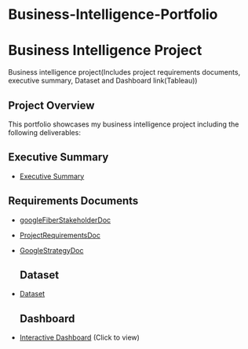 # Business-Intelligence-Portfolio

# Business Intelligence Project
Business intelligence project(Includes project requirements documents, executive summary, Dataset and Dashboard link(Tableau))

## Project Overview
This portfolio showcases my business intelligence project including the following deliverables:

## Executive Summary
- [Executive Summary](https://github.com/mrMartinManyaka/Business-Intelligence-Project/blob/main/Executive%20Summary%20for%20Google%20Fiber%20Service.docx)

## Requirements Documents
- [googleFiberStakeholderDoc](https://github.com/mrMartinManyaka/Business-Intelligence-Project/blob/main/googleFiberStakeholderDoc.docx)
- [ProjectRequirementsDoc](https://github.com/mrMartinManyaka/Business-Intelligence-Project/blob/main/GoogleFiberProjectsRequirement.docx)
- [GoogleStrategyDoc](https://github.com/mrMartinManyaka/Business-Intelligence-Project/blob/main/GoogleFiberStrategyDoc.docx)

  ## Dataset
- [Dataset](data/dataset.csv)

  ## Dashboard
- [Interactive Dashboard](https://public.tableau.com/shared/47XSMT6JJ?:display_count=n&:origin=viz_share_link) (Click to view)
